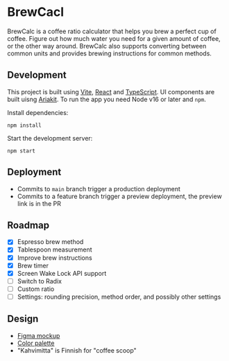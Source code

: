 # BrewCacl

BrewCalc is a coffee ratio calculator that helps you brew a perfect cup of coffee. Figure out how much water you need for a given amount of coffee, or the other way around. BrewCalc also supports converting between common units and provides brewing instructions for common methods.

## Development

This project is built using [Vite](https://vitejs.dev/), [React](https://react.dev/) and [TypeScript](https://www.typescriptlang.org/). UI components are built uisng [Ariakit](https://ariakit.org/). To run the app you need Node v16 or later and `npm`.

Install dependencies:

```
npm install
```

Start the development server:

```
npm start
```

## Deployment

- Commits to `main` branch trigger a production deployment
- Commits to a feature branch trigger a preview deployment, the preview link is in the PR

## Roadmap

- [x] Espresso brew method
- [x] Tablespoon measurement
- [x] Improve brew instructions
- [x] Brew timer
- [x] Screen Wake Lock API support
- [ ] Switch to Radix
- [ ] Custom ratio
- [ ] Settings: rounding precision, method order, and possibly other settings

## Design

- [Figma mockup][figma]
- [Color palette][color]
- "Kahvimitta" is Finnish for "coffee scoop"

[color]: https://colorbox.io/?c0=%26p%24s%24%3D7%26p%24h%24st%24%3D30%26p%24h%24e%24%3D30%26p%24h%24c%24%3Deqi%26p%24sa%24st%24%3D0.05%26p%24sa%24e%24%3D0.5%26p%24sa%24r%24%3D1%26p%24sa%24c%24%3Deqi%26p%24b%24st%24%3D1%26p%24b%24e%24%3D0.25%26p%24b%24c%24%3Dl%26o%24n%24%3DNew+Color+Copy%26o%24ro%24%3Dcw%26o%24ms%24%3D0%2C1&c1=%26p%24s%24%3D3%26p%24h%24st%24%3D38%26p%24h%24e%24%3D39%26p%24h%24c%24%3Deqo%26p%24sa%24st%24%3D0.04%26p%24sa%24e%24%3D0.7%26p%24sa%24r%24%3D1%26p%24sa%24c%24%3Deqo%26p%24b%24st%24%3D1%26p%24b%24e%24%3D0.05%26p%24b%24c%24%3Dl%26o%24n%24%3DNew+Color%26o%24ro%24%3Dcw%26o%24ms%24%3D0%2C1%26o%24lockHex%24%3D%23ffa500&c2=%26p%24s%24%3D11%26p%24h%24st%24%3D28%26p%24h%24e%24%3D30%26p%24h%24c%24%3Deqo%26p%24sa%24st%24%3D0.1%26p%24sa%24e%24%3D0.5%26p%24sa%24r%24%3D0.5%26p%24sa%24c%24%3Deqo%26p%24b%24st%24%3D0.12%26p%24b%24e%24%3D0.45%26p%24b%24c%24%3Dl%26o%24n%24%3DNew+Color%26o%24ro%24%3Dcw%26o%24ms%24%3D0%2C1
[figma]: https://www.figma.com/file/VVjtBOBTGa18Gy8hGajcmy/Untitled?node-id=0%3A1&t=QdwR8Cs0n5KtMWK6-1
